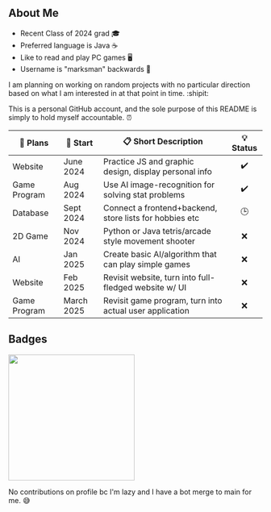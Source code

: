 ## About Me

- Recent Class of 2024 grad :mortar_board:
- Preferred language is Java :coffee:
- Like to read and play PC games :desktop_computer:
- Username is "marksman" backwards :bow_and_arrow:

I am planning on working on random projects with no particular direction based on what I am interested in at that point in time. :shipit:

This is a personal GitHub account, and the sole purpose of this README is simply to hold myself accountable. :alarm_clock:

| :memo: Plans | :date: Start | :clipboard: Short Description                           | :bulb: Status      |
| -------------| ------------ | ------------------------------------------------------- | :-----------:      |
| Website      | June 2024    | Practice JS and graphic design, display personal info   | :heavy_check_mark: |
| Game Program | Aug 2024     | Use AI image-recognition for solving stat problems      | :heavy_check_mark: |
| Database     | Sept 2024    | Connect a frontend+backend, store lists for hobbies etc | :clock3:           |
| 2D Game      | Nov 2024     | Python or Java tetris/arcade style movement shooter     | :x:                |
| AI           | Jan 2025     | Create basic AI/algorithm that can play simple games    | :x:                |
| Website      | Feb 2025     | Revisit website, turn into full-fledged website w/ UI   | :x:                |
| Game Program | March 2025   | Revisit game program, turn into actual user application | :x:                |


## Badges

<a href="https://www.credly.com/badges/4afcbf6d-1b67-49a5-af3f-201e103c6c4a"><img src="https://images.credly.com/size/340x340/images/024d0122-724d-4c5a-bd83-cfe3c4b7a073/image.png" width="250"></a>

No contributions on profile bc I'm lazy and I have a bot merge to main for me. :sweat_smile:
